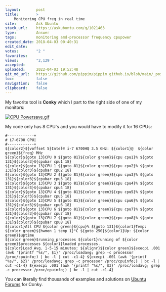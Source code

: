 ```yaml
---
layout:       post
title:        >
    Monitoring CPU freq in real time
site:         Ask Ubuntu
stack_url:    https://askubuntu.com/q/1021463
type:         Answer
tags:         monitoring amd-processor frequency cpupower
created_date: 2018-04-03 00:40:31
edit_date:    
votes:        "2 "
favorites:    
views:        "2,129 "
accepted:     
uploaded:     2022-04-03 19:52:48
git_md_url:   https://github.com/pippim/pippim.github.io/blob/main/_posts/2018/2018-04-03-Monitoring-CPU-freq-in-real-time.md
toc:          false
navigation:   false
clipboard:    false
---
```


My favorite tool is **Conky** which I part to the right side of one of my monitors:

[![CPU Powersave.gif][1]][1]

My code only has 8 CPU's and you would have to modify it for 16 CPUs:

``` 
#------------+
# i7-6700 CPU|
#------------+
${color2}${voffset 5}Intel® i-7 6700HQ 3.5 GHz: ${color1}@  ${color green}${freq} MHz
${color}${goto 13}CPU 0 ${goto 81}${color green}${cpu cpu1}% ${goto 131}${color3}${cpubar cpu1 18}
${color}${goto 13}CPU 1 ${goto 81}${color green}${cpu cpu2}% ${goto 131}${color3}${cpubar cpu2 18}
${color}${goto 13}CPU 2 ${goto 81}${color green}${cpu cpu3}% ${goto 131}${color3}${cpubar cpu3 18}
${color}${goto 13}CPU 3 ${goto 81}${color green}${cpu cpu4}% ${goto 131}${color3}${cpubar cpu4 18}
${color}${goto 13}CPU 4 ${goto 81}${color green}${cpu cpu5}% ${goto 131}${color3}${cpubar cpu5 18}
${color}${goto 13}CPU 5 ${goto 81}${color green}${cpu cpu6}% ${goto 131}${color3}${cpubar cpu6 18}
${color}${goto 13}CPU 6 ${goto 81}${color green}${cpu cpu7}% ${goto 131}${color3}${cpubar cpu7 18}
${color}${goto 13}CPU 7 ${goto 81}${color green}${cpu cpu8}% ${goto 131}${color3}${cpubar cpu8 18}
${color1}All CPU ${color green}${cpu}% ${goto 131}${color1}Temp: ${color green}${hwmon 1 temp 1}°C ${goto 250}${color1}Up: ${color green}$uptime
${color green}$running_processes ${color1}running of ${color green}$processes ${color1}loaded processes.
${color}Load Avg. 1-5-15 minutes: ${alignr}${color green}${execpi .001 (awk '{printf "%s/", $1}' /proc/loadavg; grep -c processor /proc/cpuinfo;) | bc -l | cut -c1-4} ${execpi .001 (awk '{printf "%s/", $2}' /proc/loadavg; grep -c processor /proc/cpuinfo;) | bc -l | cut -c1-4} ${execpi .001 (awk '{printf "%s/", $3}' /proc/loadavg; grep -c processor /proc/cpuinfo;) | bc -l | cut -c1-4}
```

You can literally find thousands of examples and solutions on [Ubuntu Forums][2] for Conky.


  [1]: https://i.stack.imgur.com/LmJil.gif
  [2]: https://ubuntuforums.org/showthread.php?t=281865

